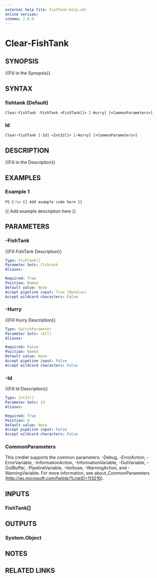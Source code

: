 ```yaml
---
external help file: FishTank-help.xml
online version: 
schema: 2.0.0
---
```


# Clear-FishTank

## SYNOPSIS
{{Fill in the Synopsis}}

## SYNTAX

### fishtank (Default)
```
Clear-FishTank -FishTank <FishTank[]> [-Hurry] [<CommonParameters>]
```

### Id
```
Clear-FishTank [-Id] <Int32[]> [-Hurry] [<CommonParameters>]
```

## DESCRIPTION
{{Fill in the Description}}

## EXAMPLES

### Example 1
```
PS C:\> {{ Add example code here }}
```

{{ Add example description here }}

## PARAMETERS

### -FishTank
{{Fill FishTank Description}}

```yaml
Type: FishTank[]
Parameter Sets: fishtank
Aliases: 

Required: True
Position: Named
Default value: None
Accept pipeline input: True (ByValue)
Accept wildcard characters: False
```

### -Hurry
{{Fill Hurry Description}}

```yaml
Type: SwitchParameter
Parameter Sets: (All)
Aliases: 

Required: False
Position: Named
Default value: None
Accept pipeline input: False
Accept wildcard characters: False
```

### -Id
{{Fill Id Description}}

```yaml
Type: Int32[]
Parameter Sets: Id
Aliases: 

Required: True
Position: 0
Default value: None
Accept pipeline input: False
Accept wildcard characters: False
```

### CommonParameters
This cmdlet supports the common parameters: -Debug, -ErrorAction, -ErrorVariable, -InformationAction, -InformationVariable, -OutVariable, -OutBuffer, -PipelineVariable, -Verbose, -WarningAction, and -WarningVariable. For more information, see about_CommonParameters (http://go.microsoft.com/fwlink/?LinkID=113216).

## INPUTS

### FishTank[]

## OUTPUTS

### System.Object

## NOTES

## RELATED LINKS

